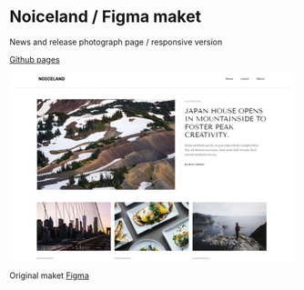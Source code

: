 # Noiceland / Figma maket #

News and release photograph page / responsive version

[Github pages](https://dmitryelis.github.io/pages/DZ11_Noiseland/index.html)

![screenshot](img/screenshot_noiceland.png)

Original maket [Figma](https://www.figma.com/file/10NCr58WRzeNLOLwZ56uPY/Noiceland-%2B?node-id=0%3A1&t=qKjQOX9GMYhwi5Kk-0)
